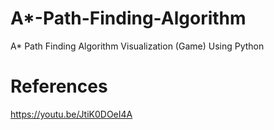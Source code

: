 # A*-Path-Finding-Algorithm
A* Path Finding Algorithm Visualization (Game) Using Python
# References 
https://youtu.be/JtiK0DOeI4A

